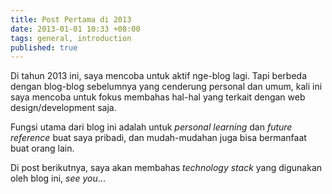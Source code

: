 ```yaml
---
title: Post Pertama di 2013
date: 2013-01-01 10:33 +08:00
tags: general, introduction
published: true
---
```


Di tahun 2013 ini, saya mencoba untuk aktif nge-blog lagi. Tapi berbeda
dengan blog-blog sebelumnya yang cenderung personal dan umum, kali ini
saya mencoba untuk fokus membahas hal-hal yang terkait dengan web
design/development saja. 

Fungsi utama dari blog ini adalah untuk *personal learning* dan *future
reference* buat saya pribadi, dan mudah-mudahan juga bisa bermanfaat buat
orang lain. 

Di post berikutnya, saya akan membahas *technology stack* yang digunakan oleh
blog ini, *see you*...



